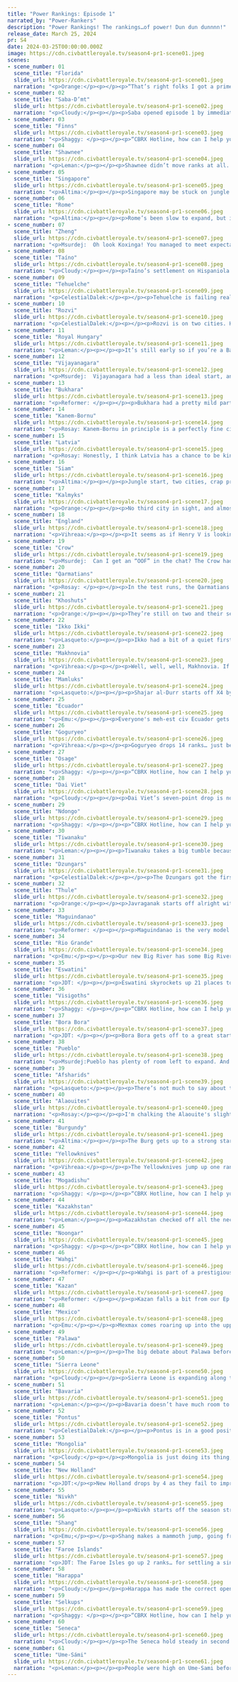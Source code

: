 ```yaml
---
title: "Power Rankings: Episode 1"
narrated_by: "Power-Rankers"
description: "Power Rankings! The rankings…of power! Dun dun dunnnn!"
release_date: March 25, 2024
pr: S4
date: 2024-03-25T00:00:00.000Z
image: https://cdn.civbattleroyale.tv/season4-pr1-scene01.jpeg
scenes:
- scene_number: 01
  scene_title: "Florida"
  slide_url: https://cdn.civbattleroyale.tv/season4-pr1-scene01.jpeg
  narration: "<p>Orange:</p><p></p><p>“That’s right folks I got a prime piece of land right here on the peninsula of Florida, it’s just a beauty folks and you could have a stake in it! Right now I’m selling stonks in Florida for only $28, get in while it’s hot! Your investment is guaranteed to double within two weeks, GUARANTEED!”</p><p></p><p>Mic cuts off, MacGregor waves to the audience before leaving off-stage.</p><p></p><p>“Alright that should do it, scamming these idiots is gonna be my easiest scheme yet! Can’t believe they fell for it so hard they put me in 50th to start, 50TH! Hah! With this shit land? Not even a chance.”</p>"
- scene_number: 02
  scene_title: "Saba-D’mt"
  slide_url: https://cdn.civbattleroyale.tv/season4-pr1-scene02.jpeg
  narration: "<p>Cloudy:</p><p></p><p>Saba opened episode 1 by immediately tripping and falling off a cliff. Granted, the cliff was pretty short, so they didn’t have far to fall, but still. So far Saba is the only civ other than Florida that has not found a second city, even though they have two settlers wandering around—and yes I confirmed they are moving. Furthermore, both Mogadishu and the Mamluks have settled in their direction, especially the latter, who plonked a city right next to Saba’s capital on the Red Sea coast. It’s not too late for Makeda to turn her situation around, but it’s been made needlessly harder by this sluggish start.</p>"
- scene_number: 03
  scene_title: "Finns"
  slide_url: https://cdn.civbattleroyale.tv/season4-pr1-scene03.jpeg
  narration: "<p>Shaggy: </p><p></p><p>“CBRX Hotline, how can I help you?”</p><p>“Are the Finns finished or just Finnish?”</p><p>“Ehhhhhhh, we'll see. People seem really excited with how Ume-Sami and Latvia are starting out and the Finns are doing the whole 'slow European civ' thing that usually ends in an early exit. Next caller!”</p>"
- scene_number: 04
  scene_title: "Shawnee"
  slide_url: https://cdn.civbattleroyale.tv/season4-pr1-scene04.jpeg
  narration: "<p>Leman:</p><p></p><p>Shawnee didn’t move ranks at all. Seneca, our current North America leader (spoiler) settled towards them twice and they’re already looking cramped. This isn’t a death sentence, but honestly, basically what we expected. With Shawnee’s history of passivity and Seneca and Osage’s history of aggression I don’t really expect Shawnee to surprise me. </p>"
- scene_number: 05
  scene_title: "Singapore"
  slide_url: https://cdn.civbattleroyale.tv/season4-pr1-scene05.jpeg
  narration: "<p>Altima:</p><p></p><p>Singapore may be stuck on jungle islands with bad production, but at least they picked a good pantheon for their location. Good for them.</p>"
- scene_number: 06
  scene_title: "Rome"
  slide_url: https://cdn.civbattleroyale.tv/season4-pr1-scene06.jpeg
  narration: "<p>Altima:</p><p></p><p>Rome’s been slow to expand, but it’s early and they’ve got time and terrain to give them space. Their stats are a bit mid, but again, “early” and “time.” We’ll see if they can ever break out of the Italian prison.</p>"
- scene_number: 07
  scene_title: "Zheng"
  slide_url: https://cdn.civbattleroyale.tv/season4-pr1-scene07.jpeg
  narration: "<p>Msurdej:  Oh look Koxinga! You managed to meet expectations! And by that I mean, you settled two cities, and didn’t immediately get pinned in. And considering how many people screwed that up, that gives you a higher rank. Don’t let it get to head too hard though, your stats (especially your army size) are leaving a lot to be desired.</p>"
- scene_number: 08
  scene_title: "Taíno"
  slide_url: https://cdn.civbattleroyale.tv/season4-pr1-scene08.jpeg
  narration: "<p>Cloudy:</p><p></p><p>Taíno’s settlement on Hispaniola is nice but it’s the wrong direction if they want to stake out a claim on South America. That said, so far their closest neighbor, Florida, is underperforming, which gives them a small boost.</p>"
- scene_number: 09
  scene_title: "Tehuelche"
  slide_url: https://cdn.civbattleroyale.tv/season4-pr1-scene09.jpeg
  narration: "<p>CelestialDalek:</p><p></p><p>Tehuelche is failing really badly in the stats. Although the stats don’t mean much at turn 30, failing in the stats means a lot more than being high up in the stats right now. Why are they so low? Because they start in frigid tundra and haven’t done anything so far. All of their nearest neighbors do not start in the tundra, and are therefore doing better. They’ll probably do some more interesting shit later.</p>"
- scene_number: 10
  scene_title: "Rozvi"
  slide_url: https://cdn.civbattleroyale.tv/season4-pr1-scene10.jpeg
  narration: "<p>CelestialDalek:</p><p></p><p>Rozvi is on two cities. How much else do you want me to say? Uhh. Eswatini, who is probably going to be their biggest rival, has three cities. That’s one more than two. They have the 8th largest army, which at this point in the game means absolutely jackshit. They have a bit of space to settle. Their second city placement was ok I guess. The same issues that plague Rozvi’s initial chances as discussed last time persist. I’ll just use this spot to congratulate Nope on hitting three officially published mods, which is the same amount of cities that Eswatini has. </p>"
- scene_number: 11
  scene_title: "Royal Hungary"
  slide_url: https://cdn.civbattleroyale.tv/season4-pr1-scene11.jpeg
  narration: "<p>Leman:</p><p></p><p>It’s still early so if you’re a Bathory fan I wouldn’t get too upset yet. Still, Royal Hungary ended the part with only two cities, not finishing their first tech, and no fun ruin rewards don’t really inspire too much confidence. That being said, the one thing Royal Hungary does have going for them is a pretty decently sized army. Perfect for taking advantage of an already embattled Makhnovia or an overextended Bavaria. </p>"
- scene_number: 12
  scene_title: "Vijayanagara"
  slide_url: https://cdn.civbattleroyale.tv/season4-pr1-scene12.jpeg
  narration: "<p>Msurdej:  Vijayanagara had a less than ideal start, and they run the serious risk of getting boxed into the Indian subcontinent. If that happens, it will be much harder to break out, especially with how mountainous the area can be. For that reason, they’re falling more than a dozen ranks.</p>"
- scene_number: 13
  scene_title: "Bukhara"
  slide_url: https://cdn.civbattleroyale.tv/season4-pr1-scene13.jpeg
  narration: "<p>Reformer: </p><p></p><p>Bukhara had a pretty mild part. We didn’t really see them after the initial introduction. But from the minimap we can tell a few things. Firstly, their second city was settled on one of the worst locations available. Secondly, Afsharids settled directly towards them. And finally, Kazakhstan settled westward…though this was not directly towards Bukhara, it does act to cut off Bukhara somewhat. Bukhara does still have good opportunities for settling eastward, but we are not confident in their abilities, and so far we’ve seen nothing to convince us otherwise. Au contraire, Afsharids - whose abilities we do have confidence in - are a likely threat in the future. The Afsharid second city notably has quite a bit more production available. </p>"
- scene_number: 14
  scene_title: "Kanem-Bornu"
  slide_url: https://cdn.civbattleroyale.tv/season4-pr1-scene14.jpeg
  narration: "<p>Rosay: Kanem-Bornu in principle is a perfectly fine civ, until you look at all of its expansion opportunities: literally just fucking sand. Desert tiles are the second worst tile in the game, (the worst being snow) because you get nothing out of them unless you can get near a bunch of floodplains or hills, which Kanem can’t really get a bunch of. Now normally they could expand outward to the coast to mitigate this somewhat, until we get into the second problem with them: strong opposition. Sierra Leone is already playing a great early game and while Ndongo... isn't, they still have plenty of nice jungle and hill tiles to grow into while Kanem does not. Still, anything can happen and we could just suddenly have a Kanem-Bornu superstate, but don't get your hopes up</p>"
- scene_number: 15
  scene_title: "Latvia"
  slide_url: https://cdn.civbattleroyale.tv/season4-pr1-scene15.jpeg
  narration: "<p>Rosay: Honestly, I think Latvia has a chance to be kinda alright this cycle. Now hold on, I don’t think they'll dominate western Russia, let alone Europe, those honors go to Kazan and Sami for me respectively, but they could be just enough of a thorn in the side of the regional hegemon to at least tilt the game up slightly. The reason for this: map control. Right now a large chunk of Eastern Europe is just open, and Latvia is a primary contender to just put some people down and hope for the best. This is better than their initial diagnosis as a rump civ who was going die to an invasion by major powers before the future era, so it’s something</p>"
- scene_number: 16
  scene_title: "Siam"
  slide_url: https://cdn.civbattleroyale.tv/season4-pr1-scene16.jpeg
  narration: "<p>Altima:</p><p></p><p>Jungle start, two cities, crap production. Plenty of space left tho.</p>"
- scene_number: 17
  scene_title: "Kalmyks"
  slide_url: https://cdn.civbattleroyale.tv/season4-pr1-scene17.jpeg
  narration: "<p>Orange:</p><p></p><p>No third city in sight, and almost no second city either. Kalmyks find themselves the target of the first actual war (no the attacks on Goguryeo and Burgundy aren’t going to come to anything), and yeah the anarchist army is looking a whole lot bigger. But as can be seen by our rankings, we don’t think they’re gonna fall just yet, likely gonna be some squabbling and Makhno getting close to taking a city, but he’s gonna fall short. But maybe we’re wrong, in which case blame this on Cloudy, or Emu, maybe Rosay (I didn’t actually check who ranked them high and I’m not going to, so you’ll just have to assume it was these three). </p>"
- scene_number: 18
  scene_title: "England"
  slide_url: https://cdn.civbattleroyale.tv/season4-pr1-scene18.jpeg
  narration: "<p>Vihreaa:</p><p></p><p>It seems as if Henry V is looking to play all offense, no defense, so far this game. Being so bold as to settle his second city on the European mainland, England puts themselves squarely in contention with Burgundy. I’m sure they won’t take that lying down. Meanwhile, the Faroe Islands sneakily settle northern Scotland, dividing the already small region that is Great Britain between two civs. With the expansiveness of the Faroe Islands, England will need to settle quickly before the Faroes establish a strong core on the island.</p>"
- scene_number: 19
  scene_title: "Crow"
  slide_url: https://cdn.civbattleroyale.tv/season4-pr1-scene19.jpeg
  narration: "<p>Msurdej:  Can I get an “OOF” in the chat? The Crow had a poor episode this week, being one of the lowest in North America with only a pair of cities compared to three from the Yellowknives and Seneca. But while it’s a slow start, there’s still plenty of time and space for Ol’ Joe to turn it around. </p>"
- scene_number: 20
  scene_title: "Qarmatians"
  slide_url: https://cdn.civbattleroyale.tv/season4-pr1-scene20.jpeg
  narration: "<p>Rosay: </p><p></p><p>In the test runs, the Qarmatians tended to take the Arabian peninsula and barely anything else, currently they have the eastern half of the peninsula with the jury is out on if they will do much else. Honestly, their fate is entirely reliant on if the Afsharids forward settle their direction which is to be determined</p>"
- scene_number: 21
  scene_title: "Khoshuts"
  slide_url: https://cdn.civbattleroyale.tv/season4-pr1-scene21.jpeg
  narration: "<p>Orange:</p><p></p><p>They’re still on two and their second city was, to be honest, a bit shit, but they got another settler out, but it’s looking to go east… Look, the Khoshuts need to quickly lock down the Bengal Delta asap, that’s their goal right now and it seems ol’ Gucci Khan hasn’t gotten the memo yet. At least they got safety, safety in the mountains from any terrible wars or random people in an as of yet unknown submarine yelling at them about “bad plays”.</p>"
- scene_number: 22
  scene_title: "Ikko Ikki"
  slide_url: https://cdn.civbattleroyale.tv/season4-pr1-scene22.jpeg
  narration: "<p>Lasqueto:</p><p></p><p>Ikko had a bit of a quiet first part, still confined to Japan. Them settling Kyushu might mean we’re in for another of those games where the Japanese civ turtles and leaves the north unsettled, but that’s just vibes. They’re tied for second place in tech though, being an island civ, and have generally pretty good stats. It remains to be seen whether they’ll be able to do anything with them.</p>"
- scene_number: 23
  scene_title: "Makhnovia"
  slide_url: https://cdn.civbattleroyale.tv/season4-pr1-scene23.jpeg
  narration: "<p>Vihreaa:</p><p></p><p>Well, well, well, Makhnovia. If I had a nickel for every time we had an underwhelming civ from the Ukrainian region with a black and white color scheme being underwhelming, I’d have at least 2 nickels by now! Although it’s still probably too early to tell (LOL). Makhnovia with a slow start, only settling one city in close proximity of their capital is not showing much initiative, while other civs in their neighborhood start to assert their claims on the untamed land around them. They still have lands to their north that remain untouched, but the clock is ticking, and other empires might just strike first. </p>"
- scene_number: 24
  scene_title: "Mamluks"
  slide_url: https://cdn.civbattleroyale.tv/season4-pr1-scene24.jpeg
  narration: "<p>Lasqueto:</p><p></p><p>Shajar al-Durr starts off X4 by shoving her second city in Makeda’s face, showing that she has serious cajones if not much common sense. On one hand, this has probably cucked Saba out of any serious relevance and thus gives the Mamluks uncontested reign over the Nile. However, that relies on them filling in the space between and not overextending themselves. It might also turn out that Saba has teeth.</p>"
- scene_number: 25
  scene_title: "Ecuador"
  slide_url: https://cdn.civbattleroyale.tv/season4-pr1-scene25.jpeg
  narration: "<p>Emu:</p><p></p><p>Everyone's meh-est civ Ecuador gets off to a whelming start, not fumbling anything but not making any spicy plays either. In the popularity poll they wound up with one person expressing the mildest possible support and no one else reacting to them at all, and I don't really see that changing. They're really just our token modern civ here. They're not good, they're not terrible. They haven't gotten much worse, they haven't gotten much better. They're just Ecuador.</p>"
- scene_number: 26
  scene_title: "Goguryeo"
  slide_url: https://cdn.civbattleroyale.tv/season4-pr1-scene26.jpeg
  narration: "<p>Vihreaa:</p><p></p><p>Goguryeo drops 14 ranks… just because i suppose! Actually, they seem to have a bit of a tech concern! Them along with Florida have only researched 8 total techs, according to Cloudberg, suggesting that they aren’t discovering as many techs as their neighbors. Aside from that, they started fairly typical, as they settled 3 cities in close proximity, all around the north of the Korean peninsula. Still too early in the game to start making sweeping conclusions about just about any civ, so large fluctuations such as this are still not completely out of left field.</p>"
- scene_number: 27
  scene_title: "Osage"
  slide_url: https://cdn.civbattleroyale.tv/season4-pr1-scene27.jpeg
  narration: "<p>Shaggy: </p><p></p><p>“CBRX Hotline, how can I help you?”</p><p>“What's going on with Osage?’</p><p>“Not much, no rank change, North America is still celebrating Settlefest. Next caller!’</p>"
- scene_number: 28
  scene_title: "Dai Viet"
  slide_url: https://cdn.civbattleroyale.tv/season4-pr1-scene28.jpeg
  narration: "<p>Cloudy:</p><p></p><p>Dai Viet’s seven-point drop is not attributable to anything other than noise, and they remain in roughly the middle of the pack. So far nothing unexpected has happened in their area, and it’s anyone’s game.</p>"
- scene_number: 29
  scene_title: "Ndongo"
  slide_url: https://cdn.civbattleroyale.tv/season4-pr1-scene29.jpeg
  narration: "<p>Shaggy: </p><p></p><p>”CBRX Hotline, how can I help you?’</p><p>“Why are the Ndongo haters jumping around?’</p><p>“Inefficient settling and some lagging stats. Next caller!’</p>"
- scene_number: 30
  scene_title: "Tiwanaku"
  slide_url: https://cdn.civbattleroyale.tv/season4-pr1-scene30.jpeg
  narration: "<p>Leman:</p><p></p><p>Tiwanaku takes a big tumble because they only settle two cities and generally don’t look as excellent as we thought they’d be. Seven population, low production, small military, no pantheon. Tiwanaku just missed hitting all the marks we were looking for at this point in the game. Don’t worry though. Tiwanaku still has time to get back in the game, but this isn’t the best start.</p>"
- scene_number: 31
  scene_title: "Dzungars"
  slide_url: https://cdn.civbattleroyale.tv/season4-pr1-scene31.jpeg
  narration: "<p>CelestialDalek:</p><p></p><p>The Dzungars got the first wonder of the game. Although we only ever saw one city from them, they in fact have two cities! They are also in a 5-way tie for the 9th-most productive civ on 22 production. What does this mean for their future? Nothing! Nothing at all! These early part stats might as well be randomly generated if you aren’t in the bottom 10. Don’t envy the job of us PRs right now. Wait a few weeks.</p>"
- scene_number: 32
  scene_title: "Thule"
  slide_url: https://cdn.civbattleroyale.tv/season4-pr1-scene32.jpeg
  narration: "<p>Orange:</p><p></p><p>Javraganak starts off alright with three cities putting them ahead of the pack, but they don’t have very good land and are still stuck in Alaska blocked off by other civs. Though honestly I think they should be a bit higher. They got their third city down on the coast as they continue to expand south just as they should, they got plenty of land around, and the Yellowknives are going to be much more distracted with Crow. So they’re sitting pretty for now, which is good, but it could be better. Let’s hope they don’t slow down.</p>"
- scene_number: 33
  scene_title: "Maguindanao"
  slide_url: https://cdn.civbattleroyale.tv/season4-pr1-scene33.jpeg
  narration: "<p>Reformer: </p><p></p><p>Maguindanao is the very model of an average start. They’re on two cities, exploring the archipelago, trading with Singapore, and they’re among the first civs to a pantheon - though the pantheon isn’t all that useful for them, and won’t help them towards a religion, which they would prefer to have. Nothing particularly exhilarating is happening in the neighborhood as a whole. Very quiet place. Wahgi got to three cities towards the end of the part, but that’s not significant at this point. But what IS noteworthy is Maguindanao’s stats. As a whole, they have 6th best stats on the cylinder right now, a great sign for their future, especially when considering the fact that some of the civs nearby - Singapore and Siam, notably - are bottom 10, stats-wise. Obviously, I must note that differences in stats are rarely indicative of long-term success…but one must admit that this gulf between Maguindanao and Singapore this early on is statistically significant. </p>"
- scene_number: 34
  scene_title: "Rio Grande"
  slide_url: https://cdn.civbattleroyale.tv/season4-pr1-scene34.jpeg
  narration: "<p>Emu:</p><p></p><p>Our new Big River has some Big River shoes to fill, starting right below the fearsome New Holland and not doing a whole ton about it so far. Personally I vote we start calling them Little River if they don't shape up. Rio Pequeño. Has a ring to it. I say all this like they're doomed or something, which they're clearly not. I mean, they have plenty of space to turn things around, and they don't tend to do too badly for themselves, especially if Tehuelche just sits in their tundra. But still, there's a reason we're all so confident in their neighbors to the north.....</p>"
- scene_number: 35
  scene_title: "Eswatini"
  slide_url: https://cdn.civbattleroyale.tv/season4-pr1-scene35.jpeg
  narration: "<p>JDT: </p><p></p><p>Eswatini skyrockets up 21 places to 27th. They have successfully established a decent core of three cities, and with Ndongo and Rozvi starting worse than expected, there's reason to be optimistic. Though it's too early to draw definitive conclusions, this starting position and the strong stats and location of Eswatini all bode well towards them becoming the winner of the South African thunderdome, especially if Rozvi and Ndongo fail to rebound from their poor starts. So, don’t be surprised if the battlers in blue keep South Africa to themselves in the near future. Though, they may want to train up some warriors first…</p>"
- scene_number: 36
  scene_title: "Visigoths"
  slide_url: https://cdn.civbattleroyale.tv/season4-pr1-scene36.jpeg
  narration: "<p>Shaggy: </p><p></p><p>“CBRX Hotline, how can I help you?’</p><p>“Is it true that Part 1 rank velocities are sustainable?”</p><p>“Oh you sweet summer child. Next caller!”</p>"
- scene_number: 37
  scene_title: "Bora Bora"
  slide_url: https://cdn.civbattleroyale.tv/season4-pr1-scene37.jpeg
  narration: "<p>JDT: </p><p></p><p>Bora Bora gets off to a great start, becoming an early follower to the 3 city club and racking good stats and pop. While they’re still stuck on the isles of Polynesia, they are encroaching the mainland, and with all this, go up by 13. </p>"
- scene_number: 38
  scene_title: "Pueblo"
  slide_url: https://cdn.civbattleroyale.tv/season4-pr1-scene38.jpeg
  narration: "<p>Msurdej:Pueblo has plenty of room left to expand. And with a bad opening from the Crow, it might give Po'pay time to craft a good empire. They certainly have a strong start with their production. But this early in the game, it’s too early to call. I’d chalk this drop up to static in the middle of the pack.</p>"
- scene_number: 39
  scene_title: "Afsharids"
  slide_url: https://cdn.civbattleroyale.tv/season4-pr1-scene39.jpeg
  narration: "<p>Lasqueto:</p><p></p><p>There’s not much to say about these guys. Their stats are pretty weak and they haven’t put out any new settlers yet, so they’ve taken a bit of a tumble in the rankings. This early on it doesn’t really matter though.</p>"
- scene_number: 40
  scene_title: "Alaouites"
  slide_url: https://cdn.civbattleroyale.tv/season4-pr1-scene40.jpeg
  narration: "<p>Rosay:</p><p></p><p>I'm chalking the Alaouite's slight drop from the pre-royale rankings due to general uncertainty, and hype from surprisingly strong performances from vaguely nearby neighbors Burgundy and Bavaria, but they are still a very solid civ with a ton of potential. Unlike some civs who are just stuck with shitty flat desert (looking at you Kanem) the Alaouites have a nice mix of coastal and mountain tiles to help make up the desert disadvantage. There is also the added bonus of Rome underperforming, allowing for the Alaouites to simply rush the Mediterranean coast to gather up some sweet sweet map control. What I'm really excited for however, is their eventual faceoff with Sierra Leone, which not only should provide the cylinder with a war amongst equals, but could also provide us with a UU MUSKETMAN FACEOFF BABYYYY</p>"
- scene_number: 41
  scene_title: "Burgundy"
  slide_url: https://cdn.civbattleroyale.tv/season4-pr1-scene41.jpeg
  narration: "<p>Altima:</p><p></p><p>The Burg gets up to a strong start, counting to four while some are still stuck on two. We’ll see if this is a stepping stone to success or the first step in a long stagnation- their region is tight, competitive, and has hucked out more stillborn empires than not. As-is, they lack a military and they’re slightly behind on techs, but it’s early game so the differences can be made up with time.</p>"
- scene_number: 42
  scene_title: "Yellowknives"
  slide_url: https://cdn.civbattleroyale.tv/season4-pr1-scene42.jpeg
  narration: "<p>Vihreaa:</p><p></p><p>The Yellowknives jump up one rank, still being the highest ranked civ in the Arctic circle in North America (this is the Metis all over again!) The Yellowknives will certainly have a large expanse of space to settle into, as their neighbors slowly creep in their direction but not direct forward settles yet.</p>"
- scene_number: 43
  scene_title: "Mogadishu"
  slide_url: https://cdn.civbattleroyale.tv/season4-pr1-scene43.jpeg
  narration: "<p>Shaggy: </p><p></p><p>“CBRX Hotline, how can I help you?“ </p><p>“Mogchamp?” </p><p>“Mogchamp”</p>"
- scene_number: 44
  scene_title: "Kazakhstan"
  slide_url: https://cdn.civbattleroyale.tv/season4-pr1-scene44.jpeg
  narration: "<p>Leman:</p><p></p><p>Kazakhstan checked off all the necessary boxes to have a good start to this game. Three cities - check. No stupid early wars - check. No Selkup cities on your doorstep - check. That’s all you can ask for this early on - it’s a great foundation for the future.</p>"
- scene_number: 45
  scene_title: "Noongar"
  slide_url: https://cdn.civbattleroyale.tv/season4-pr1-scene45.jpeg
  narration: "<p>Shaggy: </p><p></p><p>“CBRX Hotline, how can I help you?”</p><p>“Is it high Noongar yetgar?”</p><p>“No, check back later in a few centuries when Noongar is big enough to have a sustainable standoff on Australia. Next caller!”</p>"
- scene_number: 46
  scene_title: "Wahgi"
  slide_url: https://cdn.civbattleroyale.tv/season4-pr1-scene46.jpeg
  narration: "<p>Reformer: </p><p></p><p>Wahgi is part of a prestigious club. A club whose members have 3 or more cities. Early expansion is key to a successful early game, and Wahgi seems eager to partake. Stats-wise, they’re kind of middle of the pack, which is perfectly fine for a civ focusing on early expansion. They might even have another settler out as of the end of the part. Hard to say since we didn’t get to see them after the initial introduction. But Wahgi won’t have time to rest. Most nearby civs are expanding at respectable speeds as well. Bora-Bora, Palawa, and Noongar are all at three cities. Pausing to rest will simply mean getting left in the dust while others boost ahead. So don’t let up now, Bol’im!</p>"
- scene_number: 47
  scene_title: "Kazan"
  slide_url: https://cdn.civbattleroyale.tv/season4-pr1-scene47.jpeg
  narration: "<p>Reformer: </p><p></p><p>Kazan falls a bit from our Ep 0 PRs. I imagine this is primarily due to being on two cities in a region with so much available land. Still, 29 turns is not enough to say how expansive they’ll end up being. But do note that Kazan has instead built up a respectable Ancient Era army. Obviously, this army won’t be worth much if it doesn’t get used, but there is a perfect opportunity opening up just to the south. Makhnovia has declared war on Kalmyks, distracting the Kalmyk troops greatly. Now, if ever, is a chance for a successful early game war. Distances between civs here are still great enough that punishing the warmonger penalty will be difficult, and Kazan would most likely get off scot free. If nothing else, Kalmyks and Makhnovia both getting distracted is good news for Kazan even if they decide to just settle peacefully. More concerning is Kazakhstan solely settling towards Kazan…</p>"
- scene_number: 48
  scene_title: "Mexico"
  slide_url: https://cdn.civbattleroyale.tv/season4-pr1-scene48.jpeg
  narration: "<p>Emu:</p><p></p><p>Mexmax comes roaring up into the upper echelon of civs, gunning to prove that Central America can actually work as a start. It's not really much of a mexmaxmix either, outside one outlier our mexmaxmax and mexmaxmin are only separated by 9 ranks, an accomplishment you usually only see this early from civs who everyone agrees suck. Central America is theirs for sure, it's just breaking out of the region that's the problem.</p>"
- scene_number: 49
  scene_title: "Palawa"
  slide_url: https://cdn.civbattleroyale.tv/season4-pr1-scene49.jpeg
  narration: "<p>Leman:</p><p></p><p>The big debate about Palawa before the game’s start was if not starting on the continent properly would have been too much of a detriment to take advantage of a historically powerful starting location. Turns out, not really all that much. Palawa already has a pair of solid cities on the continent, and that’s just about all you can ask for from a civ in the first thirty turns.</p>"
- scene_number: 50
  scene_title: "Sierra Leone"
  slide_url: https://cdn.civbattleroyale.tv/season4-pr1-scene50.jpeg
  narration: "<p>Cloudy:</p><p></p><p>Sierra Leone is expanding along the coast toward Kanem-Bornu which is the right move in all respects. K-B is their weakest neighbor and the coast has all the fertile land, so this is exactly what we were hoping they’d do.</p>"
- scene_number: 51
  scene_title: "Bavaria"
  slide_url: https://cdn.civbattleroyale.tv/season4-pr1-scene51.jpeg
  narration: "<p>Leman:</p><p></p><p>Bavaria doesn’t have much room to start. You know that, I know that, we all know that. Apparently, even Ludwig knows that, as he comes out of the gate swinging settling three cities, putting his full total up to four, tied with neighbor Burgundy. Hopefully, he’ll continue to settle well, not get punished by any of his neighbors, and not get boxed in like many a European civ before him.</p>"
- scene_number: 52
  scene_title: "Pontus"
  slide_url: https://cdn.civbattleroyale.tv/season4-pr1-scene52.jpeg
  narration: "<p>CelestialDalek:</p><p></p><p>Pontus is in a good position, and not just in the color scheme rankings. The beautiful purple civ has plenty of space available for them right now and seems to be nice and expansive: currently, they have three nicely-placed cities. They’ve got the Levant settled, the rest of Turkey is available to settle, and Greece looks appealing. Their stats aren’t impressive right now, but let me reiterate: this means nothing for most civs. I look forward to the eventual dominance of our beautiful purple overlords.</p>"
- scene_number: 53
  scene_title: "Mongolia"
  slide_url: https://cdn.civbattleroyale.tv/season4-pr1-scene53.jpeg
  narration: "<p>Cloudy:</p><p></p><p>Mongolia is just doing its thing, expanding quietly across the steppe, and we don’t know yet which neighbor they’ll run into first. One thing I do want to point out is that they settled Beshbalik in a spot with almost no food, which is unfortunate. Otherwise not much to report.</p>"
- scene_number: 54
  scene_title: "New Holland"
  slide_url: https://cdn.civbattleroyale.tv/season4-pr1-scene54.jpeg
  narration: "<p>JDT:</p><p>New Holland drops by 4 as they fail to impress with their start as much as some other people, including only recently settling city no.3. It really doesn’t matter though, they have good stats and all the space in the world. And like they say, it's not how you start, it's how you close. </p>"
- scene_number: 55
  scene_title: "Nivkh"
  slide_url: https://cdn.civbattleroyale.tv/season4-pr1-scene55.jpeg
  narration: "<p>Lasqueto:</p><p></p><p>Nivkh starts off the season strong with 3 cities well placed to fill out their corner of asia. Their stats are nothing shabby either. The war with Goguryeo probably won’t go anywhere and might be a drain on resources, but it doesn’t seem like they’re too committed to it. Expect them to stick around up here for a while.</p>"
- scene_number: 56
  scene_title: "Shang"
  slide_url: https://cdn.civbattleroyale.tv/season4-pr1-scene56.jpeg
  narration: "<p>Emu;</p><p></p><p>Shang makes a mammoth jump, going from 47th all the way to 6th on the back of every strength you can think of for a civ this early on. Lots of settles, aggressive settles, high stats (second overall, in fact), even a coalition war. Not that they're likely to actually take a city, but it's a good sign for the future. Combine that with the fact that everyone thought they were going to eat shit instantly and we have some stonk market millionaires. Or just the two, really, considering the only people who put any significant stock in them were two of the rankers. No one expected this, but I don't think there were a whole lot of shang dislikers so it all comes out alright.</p>"
- scene_number: 57
  scene_title: "Faroe Islands"
  slide_url: https://cdn.civbattleroyale.tv/season4-pr1-scene57.jpeg
  narration: "<p>JDT: The Faroe Isles go up 2 ranks… for settling a single city. Ok granted, they do have good stats to back it up, including the most techs researched thus far and good production, and that one city is in Scotland, showing a willingness to be aggressive and probably the best terrain to take over in their immediate vicinity. Still, seems to be a decent bit of glazing, no? Ah whatever, I’m just salty. These vikings have set themselves in a good position to win Britain and then hop off into the great unknowns to conquer. </p>"
- scene_number: 58
  scene_title: "Harappa"
  slide_url: https://cdn.civbattleroyale.tv/season4-pr1-scene58.jpeg
  narration: "<p>Cloudy:</p><p></p><p>Harappa has made the correct opening move, settling into central India to cut off Vijayanagara and claim some of the region’s most fertile territory. This is what we were hoping to see when we ranked them 17th going into episode 1, and so far our first impressions have bolstered our confidence even further.</p>"
- scene_number: 59
  scene_title: "Selkups"
  slide_url: https://cdn.civbattleroyale.tv/season4-pr1-scene59.jpeg
  narration: "<p>Shaggy: </p><p></p><p>“CBRX Hotline, how can I help you?”</p><p>“I'm planning a fishing trip for a little weekend getaway, any suggestions?”</p><p>“Well I hear the Selkups are keeping a good stock in their neck of the woods and have continued to have a strong showing early on. Let's see how the season progresses, though. Next caller! Oh wait, the lines are empty.”</p>"
- scene_number: 60
  scene_title: "Seneca"
  slide_url: https://cdn.civbattleroyale.tv/season4-pr1-scene60.jpeg
  narration: "<p>Cloudy:</p><p></p><p>The Seneca hold steady in second after a strong start, founding two cities to immediately cut off a large portion of the Shawnee’s expansion options. Furthermore, the Shawnee have basically no army and are already being menaced by the neighboring Osage, so it doesn’t look like Seneca is going to have any threatening civs nearby—a big advantage to a civ that already has one of the largest Voronoi areas.</p>"
- scene_number: 61
  scene_title: "Ume-Sámi"
  slide_url: https://cdn.civbattleroyale.tv/season4-pr1-scene61.jpeg
  narration: "<p>Leman:</p><p></p><p>People were high on Ume-Sami before the game started thanks to their strong tests, solid uniques, and good starting location, and so far Ume-Sami has done nothing to counter those lofty expectations. They got their third city out, haven’t gotten into any stupid wars, and the Finns even kindly founded a very capturable city on their doorstep. It’s hard to say anything definitive about Ume-Sami but we like their chances. </p>"
---
```

